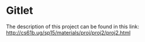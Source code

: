 # Gitlet
The description of this project can be found in this link: http://cs61b.ug/sp15/materials/proj/proj2/proj2.html

